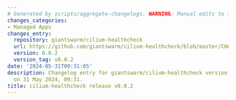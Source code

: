 ```yaml
---
# Generated by scripts/aggregate-changelogs. WARNING: Manual edits to this files will be overwritten.
changes_categories:
- Managed Apps
changes_entry:
  repository: giantswarm/cilium-healthcheck
  url: https://github.com/giantswarm/cilium-healthcheck/blob/master/CHANGELOG.md#002---2024-05-31
  version: 0.0.2
  version_tag: v0.0.2
date: '2024-05-31T09:31:05'
description: Changelog entry for giantswarm/cilium-healthcheck version 0.0.2, published
  on 31 May 2024, 09:31.
title: cilium-healthcheck release v0.0.2
---
```



